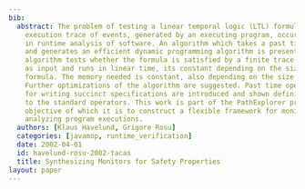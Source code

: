 ```yaml
---
bib:
  abstract: The problem of testing a linear temporal logic (LTL) formula on a finite
    execution trace of events, generated by an executing program, occurs naturally
    in runtime analysis of software. An algorithm which takes a past time LTL formula
    and generates an efficient dynamic programming algorithm is presented. The generated
    algorithm tests whether the formula is satisfied by a finite trace of events given
    as input and runs in linear time, its constant depending on the size of the LTL
    formula. The memory needed is constant, also depending on the size of the formula.
    Further optimizations of the algorithm are suggested. Past time operators suitable
    for writing succinct specifications are introduced and shown definitionally equivalent
    to the standard operators. This work is part of the PathExplorer project, the
    objective of which it is to construct a flexible framework for monitoring and
    analyzing program executions.
  authors: [Klaus Havelund, Grigore Rosu]
  categories: [javamop, runtime_verification]
  date: 2002-04-01
  id: havelund-rosu-2002-tacas
  title: Synthesizing Monitors for Safety Properties
layout: paper
---
```

